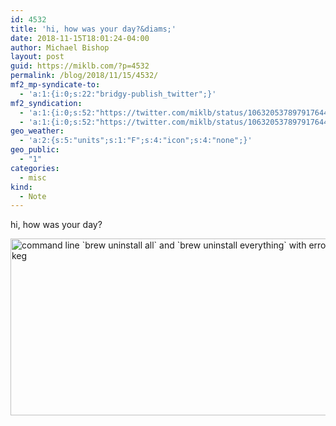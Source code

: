 ```yaml
---
id: 4532
title: 'hi, how was your day?&diams;'
date: 2018-11-15T18:01:24-04:00
author: Michael Bishop
layout: post
guid: https://miklb.com/?p=4532
permalink: /blog/2018/11/15/4532/
mf2_mp-syndicate-to:
  - 'a:1:{i:0;s:22:"bridgy-publish_twitter";}'
mf2_syndication:
  - 'a:1:{i:0;s:52:"https://twitter.com/miklb/status/1063205378979176449";}'
  - 'a:1:{i:0;s:52:"https://twitter.com/miklb/status/1063205378979176449";}'
geo_weather:
  - 'a:2:{s:5:"units";s:1:"F";s:4:"icon";s:4:"none";}'
geo_public:
  - "1"
categories:
  - misc
kind:
  - Note
---
```

hi, how was your day?

<img src="https://cdn.miklb.com/miklbstringerbell__zsh_2018-11-15_17-59-14.png" width="576" height="283" alt="command line `brew uninstall all` and `brew uninstall everything` with error no such keg" class="u-featured alignnone size-large" />